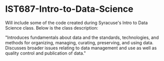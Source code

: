 # IST687-Intro-to-Data-Science
Will include some of the code created during Syracuse's Intro to Data Science class. Below is the class description: 

"Introduces fundamentals about data and the standards, technologies, and methods for organizing, managing, curating, preserving, and using data. Discusses broader issues relating to data management and use as well as quality control and publication of data."
